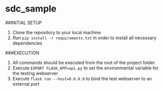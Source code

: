 # sdc_sample

##INITIAL SETUP
1. Clone the repository to your local machine
2. Run `pip install -r requirements.txt` in order to install all necessary dependencies

###EXECUTION
1. All commands should be executed from the root of the project folder
2. Execute `EXPORT FLASK_APP=api.py` to set the environmental variable for the testing webserver
3. Execute `flask run --host=0.0.0.0` to bind the test webserver to an external port


